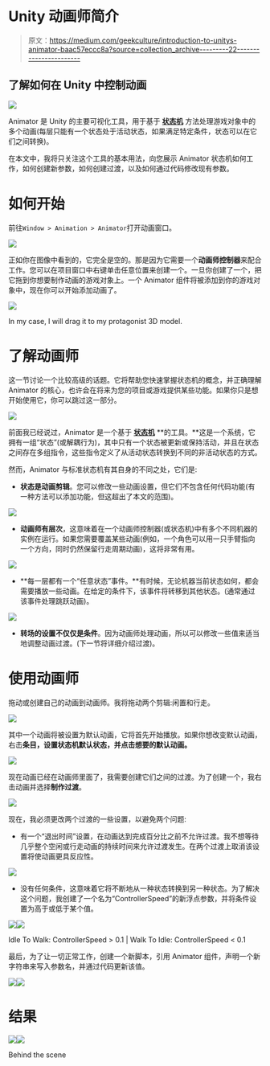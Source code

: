 # Unity 动画师简介

> 原文：<https://medium.com/geekculture/introduction-to-unitys-animator-baac57eccc8a?source=collection_archive---------22----------------------->

## 了解如何在 Unity 中控制动画

![](img/38011bff0d0d20fcacc68a19ccd86a5f.png)

Animator 是 Unity 的主要可视化工具，用于基于 [**状态机**](https://docs.unity3d.com/Manual/StateMachineBasics.html) 方法处理游戏对象中的多个动画(每层只能有一个状态处于活动状态，如果满足特定条件，状态可以在它们之间转换)。

在本文中，我将只关注这个工具的基本用法，向您展示 Animator 状态机如何工作，如何创建新参数，如何创建过渡，以及如何通过代码修改现有参数。

# 如何开始

前往`Window > Animation > Animator`打开动画窗口。

![](img/aaf72ba94e70d5b524a195ac5c07c623.png)

正如你在图像中看到的，它完全是空的。那是因为它需要一个**动画师控制器**来配合工作。您可以在项目窗口中右键单击任意位置来创建一个。一旦你创建了一个，把它拖到你想要制作动画的游戏对象上。一个 Animator 组件将被添加到你的游戏对象中，现在你可以开始添加动画了。

![](img/6599c92aee506fb0f7bab0e5f8df3f8a.png)

In my case, I will drag it to my protagonist 3D model.

# 了解动画师

这一节讨论一个比较高级的话题。它将帮助您快速掌握状态机的概念，并正确理解 Animator 的核心，也许会在将来为您的项目或游戏提供某些功能。如果你只是想开始使用它，你可以跳过这一部分。

![](img/57f04a118b9a69878adab9f0771c34db.png)

前面我已经说过，Animator 是一个基于 [**状态机**](https://docs.unity3d.com/Manual/StateMachineBasics.html) **的工具。**这是一个系统，它拥有一组“状态”(或解耦行为)，其中只有一个状态被更新或保持活动，并且在状态之间存在多组指令，这些指令定义了从活动状态转换到不同的非活动状态的方式。

然而，Animator 与标准状态机有其自身的不同之处，它们是:

*   **状态是动画剪辑**。您可以修改一些动画设置，但它们不包含任何代码功能(有一种方法可以添加功能，但这超出了本文的范围)。

![](img/8f5868a16aff0938dcf9ec871adcc309.png)

*   **动画师有层次**，这意味着在一个动画师控制器(或状态机)中有多个不同机器的实例在运行。如果您需要覆盖某些动画(例如，一个角色可以用一只手臂指向一个方向，同时仍然保留行走周期动画)，这将非常有用。

![](img/e6d93e29666c7dcbd4672163cdf07ac4.png)

*   **每一层都有一个“任意状态”事件。**有时候，无论机器当前状态如何，都会需要播放一些动画。在给定的条件下，该事件将转移到其他状态。(通常通过该事件处理跳跃动画)。

![](img/7aa20b9db140b4f1bf298c4288cb1b5e.png)

*   **转场的设置不仅仅是条件**。因为动画师处理动画，所以可以修改一些值来适当地调整动画过渡。(下一节将详细介绍过渡)。

# **使用动画师**

拖动或创建自己的动画到动画师。我将拖动两个剪辑:闲置和行走。

![](img/12014c4a77b460245b85d1ce80361839.png)

其中一个动画将被设置为默认动画，它将首先开始播放。如果你想改变默认动画，右击**条目，设置状态机默认状态，并点击想要的默认动画。**

![](img/34a307e0447e92ec978d1db3acd4f691.png)

现在动画已经在动画师里面了，我需要创建它们之间的过渡。为了创建一个，我右击动画并选择**制作过渡**。

![](img/96fbc29d52fccd9e88a6cb17a4561700.png)

现在，我必须更改两个过渡的一些设置，以避免两个问题:

*   有一个“退出时间”设置，在动画达到完成百分比之前不允许过渡。我不想等待几乎整个空闲或行走动画的持续时间来允许过渡发生。在两个过渡上取消该设置将使动画更具反应性。

![](img/b8b8b4bccb7b525827be689652fd1b5c.png)

*   没有任何条件，这意味着它将不断地从一种状态转换到另一种状态。为了解决这个问题，我创建了一个名为“ControllerSpeed”的新浮点参数，并将条件设置为高于或低于某个值。

![](img/8f91c9fe3c98474a11e4bb217cf3e8fa.png)![](img/b87b329f92a74588d39001680494cf24.png)

Idle To Walk: ControllerSpeed > 0.1 | Walk To Idle: ControllerSpeed < 0.1

最后，为了让一切正常工作，创建一个新脚本，引用 Animator 组件，声明一个新字符串来写入参数名，并通过代码更新该值。

![](img/7acf02ac07f7faa4d3f8c488f2d967e8.png)![](img/b31f1a267528ab1324f5ac6af4fc862f.png)

# 结果

![](img/0134c3f1272dc64fb9c9422c99869a84.png)![](img/4ac51291fcdf051d173e79e198849b3f.png)

Behind the scene